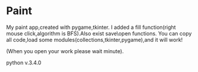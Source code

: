 # Paint
My paint app,created with pygame,tkinter.
I added a fill function(right mouse click,algorithm is BFS).Also exist save\open functions.
You can copy all code,load some modules(collections,tkinter,pygame),and it will work!

(When you open your work please wait minute).

python v.3.4.0

